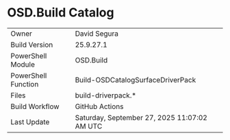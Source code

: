 ﻿# OSD.Build Catalog

| | |
|-|-|
| Owner | David Segura |
| Build Version | 25.9.27.1 |
| PowerShell Module | OSD.Build |
| PowerShell Function | Build-OSDCatalogSurfaceDriverPack |
| Files | build-driverpack.* |
| Build Workflow | GitHub Actions |
| Last Update | Saturday, September 27, 2025 11:07:02 AM UTC |
